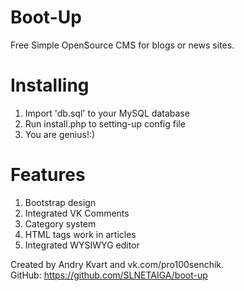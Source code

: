# Boot-Up
Free Simple OpenSource CMS for blogs or news sites.  

# Installing
1) Import 'db.sql' to your MySQL database  
2) Run install.php to setting-up config file  
3) You are genius!:)  

# Features
1) Bootstrap design  
2) Integrated VK Comments  
3) Category system  
4) HTML tags work in articles  
5) Integrated WYSIWYG editor

Created by Andry Kvart and vk.com/pro100senchik.   
GitHub: https://github.com/SLNETAIGA/boot-up
